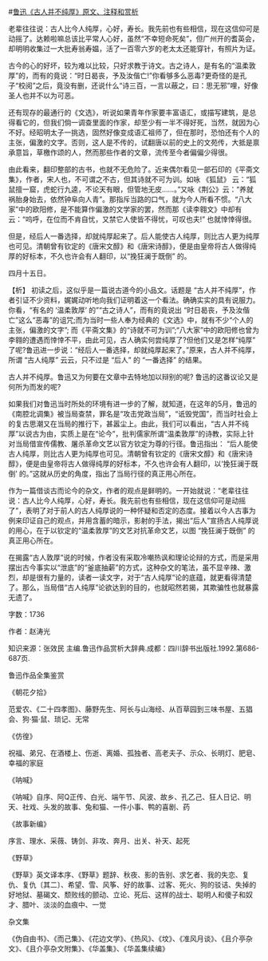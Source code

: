 #[鲁迅《古人并不纯厚》原文、注释和赏析](https://www.vrrw.net/wx/9717.html)

老辈往往说：古人比今人纯厚，心好，寿长。我先前也有些相信，现在这信仰可是动摇了。达赖啦嘛总该比平常人心好，虽然“不幸短命死矣”，但广州开的耆英会，却明明收集过一大批寿翁寿媪，活了一百零六岁的老太太还能穿针，有照片为证。

古今的心的好坏，较为难以比较，只好求教于诗文。古之诗人，是有名的“温柔敦厚”的，而有的竟说：“时日曷丧，予及汝偕亡!”你看够多么恶毒?更奇怪的是孔子“校阅”之后，竟没有删，还说什么“诗三百，一言以蔽之，曰：思无邪”哩，好像圣人也并不以为可恶。

还有现存的最通行的《文选》，听说如果青年作家要丰富语汇，或描写建筑，是总得看它的，但我们倘一调查里面的作家，却至少有一半不得好死，当然，就因为心不好。经昭明太子一挑选，固然好像变成语汇祖师了，但在那时，恐怕还有个人的主张，偏激的文字。否则，这人是不传的，试翻唐以前的史上的文苑传，大抵是禀承意旨，草檄作颂的人，然而那些作者的文章，流传至今者偏偏少得很。

由此看来，翻印整部的古书，也就不无危险了。近来偶尔看见一部石印的《平斋文集》，作者，宋人也，不可谓之不古，但其诗就不可为训。如咏 《狐鼠》 云：“狐鼠擅一窟，虎蛇行九逵，不论天有眼，但管地无皮……。”又咏《荆公》云：“养就祸胎身始去，依然钟阜向人青”。那指斥当路的口气，就为今人所看不惯。“八大家”中的欧阳修，是不能算作偏激的文学家的罢，然而那《读李翱文》中却有云：“呜呼，在位而不肯自忧，又禁它人使皆不得忧，可叹也夫!” 也就悻悻得很。

但是，经后人一番选择，却就纯厚起来了。后人能使古人纯厚，则比古人更为纯厚也可见。清朝曾有钦定的《唐宋文醇》和《唐宋诗醇》，便是由皇帝将古人做得纯厚的好标本，不久也许会有人翻印，以“挽狂澜于既倒” 的。

四月十五日。



【析】 初读之后，这似乎是一篇说古道今的小品文。话题是 “古人并不纯厚”，作者引证不少资料，娓娓动听地向我们证明着这一个看法。确确实实的具有说服力。你看，“有名的 ‘温柔敦厚’ 的”“古之诗人”，而有的竟说出 “时日曷丧，予及汝偕亡”这么“恶毒”的诅咒;而为当时一些人奉为经典的《文选》中，就有不少“个人的主张，偏激的文字”; 而《平斋文集》的“诗就不可为训”;“八大家”中的欧阳修也曾为李翱的遭遇而悻悻不平，由此可见，古人确实何尝纯厚了?但他们又是怎样“纯厚” 了呢?鲁迅进一步说：“经后人一番选择，却就纯厚起来了。”原来，古人并不纯厚，所谓 “古人纯厚” 云云，只不过是 “后人” 的 “一番选择” 的结果。

古人并不纯厚。鲁迅又为何要在文章中去特地加以辩别的呢? 鲁迅的这番议论又是何所为而发的呢?

如果我们对鲁迅当时所处的环境有进一步的了解，就知道，在这年的5月，鲁迅的《南腔北调集》被当局查禁，罪名是“攻击党政当局”，“诋毁党国”，而当时社会上的复古思潮又在当局的推行下，甚嚣尘上。由此，我们可以看出，“古人并不纯厚”以说古为由，实质上是在“论今”，批判儒家所谓“温柔敦厚”的诗教，实际上针对当局借宣传儒教、屠杀革命文艺以官方钦定为尊的行径。鲁迅指出： “后人能使古人纯厚，则比古人更为纯厚也可见。清朝曾有钦定的《唐宋文醇》和《唐宋诗醇》，便是由皇帝将古人做得纯厚的好标本，不久也许会有人翻印，以‘挽狂澜于既倒’ 的。”这就从历史的角度，指出了当局行径的真正用心所在。

作为一篇借谈古而论今的杂文，作者的观点是鲜明的。一开始就说：“老辈往往说：古人比今人纯厚，心好，寿长。我先前也有些相信，现在这信仰可是动摇了”，表明了对于前人的古人纯厚说的一种怀疑和否定的态度。接着以今人古事为例来印证自己的观点，并用含蓄的暗示，影射的手法，揭出“后人”宣扬古人纯厚说的用心，在于以钦定的“温柔敦厚”的文艺对抗革命文艺，以图 “挽狂澜于既倒” 的真正用心所在。

在揭露“古人敦厚”说的时候，作者没有采取冷嘲热讽和理论论辩的方式，而是采用摆出古今事实以“泄底”的“釜底抽薪”的方式，这种杂文的笔法，虽不显辛辣、激烈，却是很有力量的，读者一读文字，对于“古人纯厚”论的底蕴，就更看得清楚了。那么，当局借“古人纯厚”论欲达到的目的，也就昭然若揭，其欺骗性也就暴露无遗了。

字数：1736

作者：赵涛光

知识来源：张效民 主编.鲁迅作品赏析大辞典.成都：四川辞书出版社.1992.第686-687页.

鲁迅作品全集鉴赏

《朝花夕拾》

范爱农、《二十四孝图》、藤野先生、阿长与山海经、从百草园到三味书屋、五猖会、狗·猫·鼠、琐记、无常

《仿徨》

祝福、弟兄、在酒楼上、伤逝、离婚、孤独者、高老夫子、示众、长明灯、肥皂、幸福的家庭

《呐喊》

《呐喊》自序、阿Q正传、白光、端午节、风波、故乡、孔乙己、狂人日记、明天、社戏、头发的故事、兔和猫、一件小事、鸭的喜剧、药

《故事新编》

序言、理水、采薇、铸剑、非攻、奔月、出关、补天、起死

《野草》

《野草》英文译本序、《野草》题辞、秋夜、影的告别、求乞者、我的失恋、复仇、复仇〔其二〕、希望、雪、风筝、好的故事、过客、死火、狗的驳诘、失掉的好地狱、墓碣文、颓败线的颤动、立论、死后、这样的战士、聪明人和傻子和奴才、腊叶、淡淡的血痕中、一觉

杂文集

《伪自由书》、《而己集》、《花边文学》、《热风》、《坟》、《准风月谈》、《且介亭杂文》、《且介亭杂文附集》、《华盖集》、《华盖集续编》

